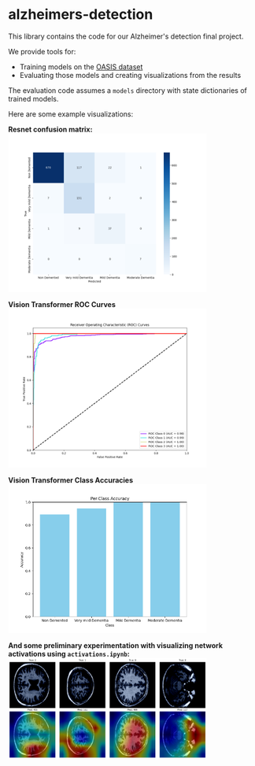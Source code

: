 # alzheimers-detection

This library contains the code for our Alzheimer's detection final project.

We provide tools for:

- Training models on the [OASIS dataset](https://www.kaggle.com/datasets/ninadaithal/imagesoasis)
- Evaluating those models and creating visualizations from the results

The evaluation code assumes a `models` directory with state dictionaries of trained models.

Here are some example visualizations:

**Resnet confusion matrix:**
<img src="visualizations/resnet.pkl_confusion_matrix.png" style="max-width:80%">

**Vision Transformer ROC Curves**
<img src="visualizations/vit.pkl_roc_curve.png" style="max-width:80%">

**Vision Transformer Class Accuracies**
<img src="visualizations/vit.pkl_class_accuracies.png" style="max-width:80%">

**And some preliminary experimentation with visualizing network activations using `activations.ipynb`:**
<img src="visualizations/activations.png" style="max-width:80%">
